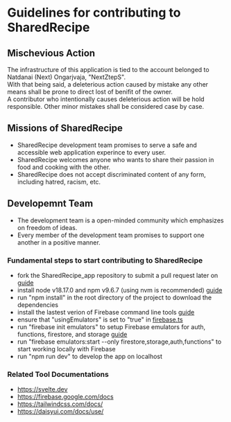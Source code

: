 # Guidelines for contributing to SharedRecipe

## Mischevious Action

The infrastructure of this application is tied to the account belonged to Natdanai (Next) Ongarjvaja, "NextZtepS".  
With that being said, a deleterious action caused by mistake any other means shall be prone to direct lost of benifit of the owner.  
A contributor who intentionally causes deleterious action will be hold responsible. Other minor mistakes shall be considered case by case.  

## Missions of SharedRecipe

- SharedRecipe development team promises to serve a safe and accessible web application experince to every user.
- SharedRecipe welcomes anyone who wants to share their passion in food and cooking with the other.
- SharedRecipe does not accept discriminated content of any form, including hatred, racism, etc.

## Developemnt Team

- The development team is a open-minded community which emphasizes on freedom of ideas.
- Every member of the development team promises to support one another in a positive manner.

### Fundamental steps to start contributing to SharedRecipe
- fork the SharedRecipe_app repository to submit a pull request later on [guide](https://docs.github.com/en/get-started/quickstart/fork-a-repo)
- install node v18.17.0 and npm v9.6.7 (using nvm is recommended) [guide](https://www.youtube.com/watch?v=AEuI0PBvgfM)
- run "npm install" in the root directory of the project to download the dependencies
- install the lastest verion of Firebase command line tools [guide](https://firebase.google.com/docs/cli#mac-linux-npm)
- ensure that "usingEmulators" is set to "true" in [firebase.ts](src/lib/firebase.ts)
- run "firebase init emulators" to setup Firebase emulators for auth, functions, firestore, and storage [guide](https://www.youtube.com/watch?v=pkgvFNPdiEs&t=26s)
- run "firebase emulators:start --only firestore,storage,auth,functions" to start working locally with Firebase
- run "npm run dev" to develop the app on localhost

### Related Tool Documentations
- https://svelte.dev
- https://firebase.google.com/docs
- https://tailwindcss.com/docs/
- https://daisyui.com/docs/use/

